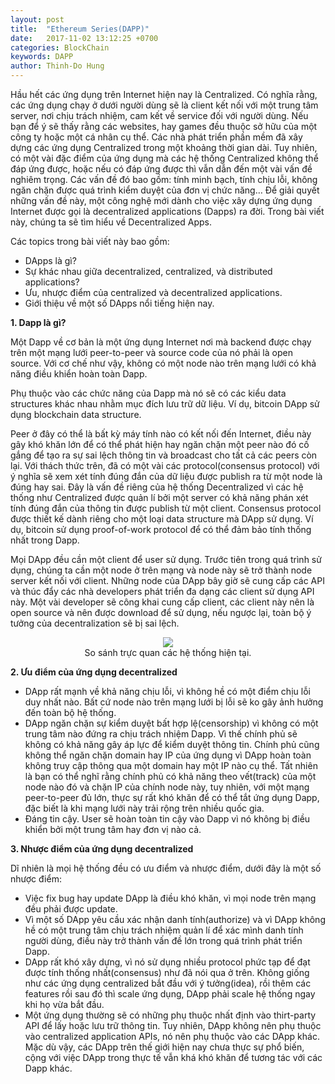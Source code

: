 ```yaml
---
layout: post
title:  "Ethereum Series(DAPP)"
date:   2017-11-02 13:12:25 +0700
categories: BlockChain
keywords: DAPP
author: Thinh-Do Hung
---
```


Hầu hết các ứng dụng trên Internet hiện nay là Centralized. Có nghĩa rằng, các ứng dụng chạy ở dưới người dùng sẽ là client kết nối với một trung tâm server, nơi chịu trách nhiệm, cam kết về service đối với người dùng. Nếu bạn để ý sẽ thấy rằng các websites, hay games đều thuộc sở hữu của một công  ty hoặc một cá nhân cụ thể. Các nhà phát triển phần mềm đã xây dựng các ứng dụng Centralized trong một khoảng thời gian dài. Tuy nhiên, có một vài đặc điểm của ứng dụng mà các hệ thống Centralized không thể đáp ứng được, hoặc nếu có đáp ứng được thì vẫn dẫn đến một vài vấn đề nghiêm trọng. Các vấn đề đó bao gồm: tính minh bạch, tính chịu lỗi, không ngăn chặn được quá trình kiểm duyệt của đơn vị chức năng… Để giải quyết những vấn đề này, một công nghệ mới dành cho việc xây dựng ứng dụng Internet được gọi là decentralized applications (Dapps) ra đời.
Trong bài viết này, chúng ta sẽ tìm hiểu về Decentralized Apps.

Các topics trong bài viết này bao gồm:
* DApps là gì?
* Sự khác nhau giữa decentralized, centralized, và distributed applications?
* Ưu, nhược điểm của centralized và decentralized applications.
* Giới thiệu về một số DApps nổi tiếng hiện nay.

**1. Dapp là gì?**

Một Dapp về cơ bản là một ứng dụng Internet nơi mà backend được chạy trên một mạng lưới peer-to-peer và source code của nó phải là open source. Với cơ chế như vậy, không có một node nào trên mạng lưới có khả năng điều khiển hoàn toàn Dapp.

Phụ thuộc vào các chức năng của Dapp mà nó sẽ có các kiểu data structures khác nhau nhằm mục đích lưu trữ dữ liệu. Ví dụ, bitcoin DApp sử dụng blockchain data structure.

Peer ở đây có thể là bất kỳ máy tính nào có kết nối đến Internet, điều này gây khó khăn lớn để có thể phát hiện hay ngăn chặn một peer nào đó cố gắng để tạo ra sự sai lệch thông tin và broadcast cho tất cả các peers còn lại. Với thách thức trên, đã có một vài các protocol(consensus protocol) với ý nghĩa sẽ xem xét tính đúng đắn của dữ liệu được publish ra từ một node là đúng hay sai. Đây là vấn đề riêng của hệ thống Decentralized vì các hệ thống như Centralized được quản lí bởi một server có khả năng phán xét tính đúng đắn của thông tin được publish từ một client.
Consensus protocol được thiết kế dành riêng cho một loại data structure mà DApp sử dụng. Ví dụ, bitcoin sử dụng proof-of-work protocol để có thể đảm bảo tính thống nhất trong Dapp.

Mọi DApp đều cần một client để user sử dụng. Trước tiên trong quá trình sử dụng, chúng ta cần một node ở trên mạng và node này sẽ trở thành node server kết nối với client. Những node của DApp bây giờ sẽ cung cấp các API và thúc đẩy các nhà developers phát triển đa dạng các client sử dụng API này.  Một vài developer sẽ công khai cung cấp client, các client này nên là open source và nên được download để sử dụng, nếu ngược lại, toàn bộ ý tưởng của decentralization sẽ bị sai lệch.
<center>
    <img src="/blog/assets/img/centralized_decentralized_distributed.jpeg">
</center>
<center>
So sánh trực quan các hệ thống hiện tại.

</center>


**2. Ưu điểm của ứng dụng decentralized**

* DApp rất mạnh về khả năng chịu lỗi, vì không hề có một điểm chịu lỗi duy nhất nào. Bất cứ node nào trên mạng lưới bị lỗi sẽ ko gây ảnh hưởng đến toàn bộ hệ thống.
* DApp ngăn chặn sự kiểm duyệt bất hợp lệ(censorship) vì không có một trung tâm nào đứng ra chịu trách nhiệm Dapp.  Vì thế chính phủ sẽ không có khả năng gây áp lực để kiểm duyệt thông tin. Chính phủ cũng không thể ngăn chặn domain hay IP của ứng dụng vì DApp hoàn toàn không truy cập thông qua một domain hay một IP nào cụ thể. Tất nhiên là bạn có thể nghĩ rằng chính phủ có khả năng theo vết(track) của một node nào đó và chặn IP của chính node này, tuy nhiên, với một mạng peer-to-peer đủ lớn, thực sự rất khó khăn để có thể tắt ứng dụng Dapp, đặc biết là khi mạng lưới này trải rộng trên nhiều quốc gia.
* Đáng tin cậy. User sẽ hoàn toàn tin cậy vào Dapp vì nó không bị điều khiển bởi một trung tâm hay đơn vị nào cả.

**3. Nhược điểm của ứng dụng decentralized**

Dĩ nhiên là mọi hệ thống đều có ưu điểm và nhược điểm, dưới đây là một số nhược điểm:
* Việc fix bug hay update DApp là điều khó khăn, vì mọi node trên mạng đều phải được update.
* Vì một số DApp yêu cầu xác nhận danh tính(authorize) và vì DApp không hề có một trung tâm chịu trách nhiệm quản lí để xác mình danh tính người dùng, điều này trở thành vấn đề lớn trong quá trình phát triển Dapp.
* DApp rất khó xây dựng, vì nó sử dụng nhiều protocol phức tạp để đạt được tính thống nhất(consensus) như đã nói qua ở trên. Không giống như các ứng dụng centralized bắt đầu với ý tưởng(idea), rồi thêm các features rồi sau đó thì scale ứng dụng, DApp phải scale hệ thống ngay khi họ vừa bắt đầu.
* Một ứng dụng thường sẽ có những phụ thuộc nhất định vào thirt-party API để lấy hoặc lưu trữ thông tin. Tuy nhiên, DApp không nên phụ thuộc vào centralized application APIs, nó nên phụ thuộc vào các DApp khác. Mặc dù vậy, các DApp trên thế giới hiện nay chưa thực sự phổ biến, cộng với việc DApp trong thực tế vẫn khá khó khăn để tương tác với các Dapp khác.

